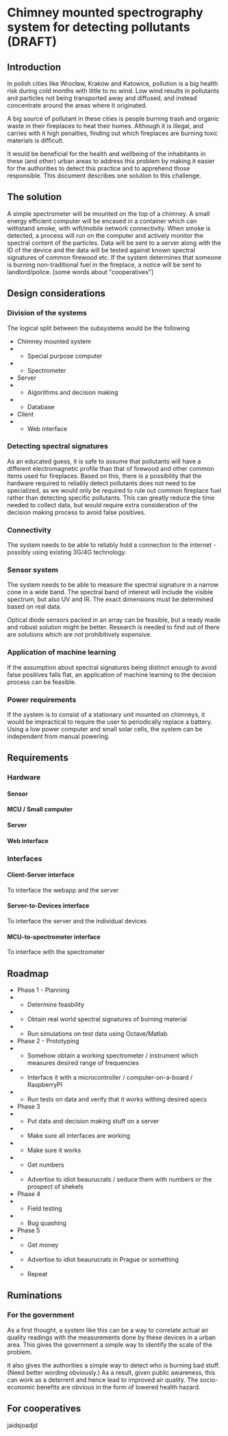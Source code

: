 # Chimney mounted spectrography system for detecting pollutants (DRAFT)
## Introduction
In polish cities like Wrocław, Kraków and Katowice, pollution is a big health risk during cold months with little to no wind. Low wind results in pollutants and particles not being transported away and diffused, and instead concentrate around the areas where it originated.

A big source of pollutant in these cities is people burning trash and organic waste in their fireplaces to heat their homes. Although it is illegal, and carries with it high penalties, finding out which fireplaces are burning toxic materials is difficult.

It would be beneficial for the health and wellbeing of  the inhabitants in these (and other) urban areas to address this problem by making it easier for the authorities to detect this practice and to apprehend those responsible. This document describes one solution to this challenge.

## The solution
A simple spectrometer will be mounted on the top of a chimney. A small energy efficient computer will be encased in a container which can withstand smoke, with wifi/mobile network connectivity. When smoke is detected, a process will run on the computer and actively monitor the spectral content of the particles. Data will be sent to a server along with the ID of the device and the data will be tested against known spectral signatures of common firewood etc. If the system determines that someone is burning non-traditional fuel in the fireplace, a notice will be sent to landlord/police.
[some words about "cooperatives"]

## Design considerations
### Division of the systems
The logical split between the subsystems would be the following

* Chimney mounted system
* * Special purpose computer
* * Spectrometer
* Server
* * Algorithms and decision making
* * Database
* Client
* * Web interface

### Detecting spectral signatures
As an educated guess, it is safe to assume that pollutants will have a different electromagnetic profile than that of firewood and other common items used for fireplaces. Based on this, there is a possibility that the hardware required to reliably detect pollutants does not need to be specialized, as  we would only be required to rule out common fireplace fuel rather than detecting specific pollutants. This can greatly reduce the time needed to collect data, but would require extra consideration of the decision making process to avoid false positives.
### Connectivity
The system needs to be able to reliably hold a connection to the internet - possibly using existing 3G/4G technology.
### Sensor system
The system needs to be able to measure the spectral signature in a narrow cone in a wide band. The spectral band of interest will include the visible spectrum, but also UV and IR. The exact dimensions must be determined based on real data.

Optical diode sensors packed in an array can be feasible, but a ready made and robust solution might be better. Research is needed to find out of there are solutions which are not prohibitively expensive.
### Application of machine learning
If the assumption about spectral signatures being distinct enough to avoid false positives falls flat, an application of machine learning to the decision process can be feasible.
### Power requirements
If the system is to consist of a stationary unit mounted on chimneys, it would be impractical to require the user to periodically replace a battery. Using a low power computer and small solar cells, the system can be independent from manual powering.
## Requirements
### Hardware
#### Sensor
#### MCU / Small computer
#### Server
#### Web interface
### Interfaces
#### Client-Server interface
To interface the webapp and the server
#### Server-to-Devices interface
To interface the server and the individual devices
#### MCU-to-spectrometer interface
To interface with the spectrometer

## Roadmap
* Phase 1 - Planning
* * Determine feasbility
* * Obtain real world spectral signatures of burning material
* * Run simulations on test data using Octave/Matlab
* Phase 2 - Prototyping
* * Somehow obtain a working spectrometer / instrument which measures desired range of frequencies
* * Interface it with a microcontroller / computer-on-a-board / RaspberryPI
* * Run tests on data and verify that it works withing desired specs
* Phase 3
* * Put data and decision making stuff on a server
* * Make sure all interfaces are working
* * Make sure it works
* * Get numbers
* * Advertise to idiot beaurucrats / seduce them with numbers or the prospect of shekels
* Phase 4
* * Field testing
* * Bug quashing
* Phase 5
* * Get money
* * Advertise to idiot beaurucrats in Prague or something
* * Repeat

## Ruminations
### For the government
As a first thought, a system like this can be a way to correlate actual air quality readings with the measurements done by these devices in a urban area. This gives the government a simple way to identify the scale of the problem. 

it also gives the authorities a simple way to detect who is burning bad stuff. (Need better wording obviously.) As a result, given public awareness, this can work as a deterrent and hence lead to improved air quality. The socio-economic benefits are obvious in the form of lowered health hazard.

## For cooperatives
jaidsjoadjd